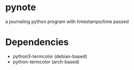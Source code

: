 # pynote
a journaling python program with timestamps/time passed


# Dependencies
- python3-termcolor (debian-based)
- python-termcolor (arch-based)
